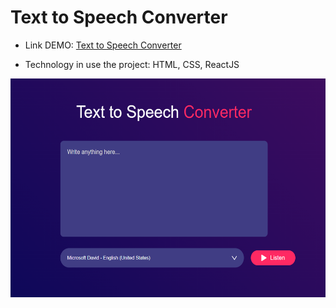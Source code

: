 # Text to Speech Converter

  - Link DEMO: [Text to Speech Converter](https://noeffortnomoney.github.io/text-to-speech/)

  - Technology in use the project: HTML, CSS, ReactJS
  
  <center><img src="https://github.com/noeffortnomoney/text-to-speech/blob/main/images/pic1.png" alt="pic" width="700" height="350"></center>
